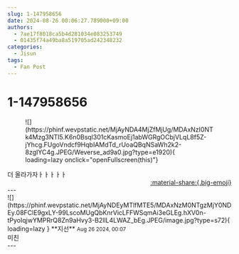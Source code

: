 ```yaml
---
slug: 1-147958656
date: 2024-08-26 00:06:27.789000+09:00
authors:
  - 7ae17f8018ca5b4d281034e083253749
  - 01435f74a49ba8a519705ad242348232
categories:
  - Jisun
tags:
  - Fan Post
---
```


# 1-147958656

<div class="post-container" markdown="1">
<div class="content-container md-sidebar__scrollwrap" markdown="1">


<figure markdown="1">
![](https://phinf.wevpstatic.net/MjAyNDA4MjZfMjUg/MDAxNzI0NTk4Mzg3NTI5.K6n0Bsql301cKasmoEj1abWGRgOCbjVLqL8f5Z-jYhcg.FUgoVndcf9HqbIAMdTd_rUoaQBqNSaWh2k2-8zgIYC4g.JPEG/Weverse_ad9a0.jpg?type=e1920){ loading=lazy onclick="openFullscreen(this)"}
</figure>
더 올라가자ㅏㅏㅏㅏㅏ<br>

</div>
</div>

<div style="text-align: right;" markdown="1">
<a href="https://weverse.io/fromis9/fanpost/1-147958656" style="text-align: right;">:material-share:{.big-emoji}</a>
</div>
---

<div class="comments-container md-sidebar__scrollwrap" markdown="1">
<div class="comment" markdown="1">
<div class='id-container' markdown="1">
![](https://phinf.wevpstatic.net/MjAyNDEyMTlfMTE5/MDAxNzM0NTgzMjY0NDEy.08FClE9gxLY-99LscoMUgQbKnrVicLFFWSqmAi3eGLEg.hXV0n-tPyoIqjwYMPRrQ8Zn9aHvy3-B2llL4LWAZ_bEg.JPEG/image.jpg?type=s72){ loading=lazy }
**<span class="artist">지선</span>** <small>Aug 26 2024, 00:07</small><br>
</div>
<div class='comment-body' markdown="1">
미친
</div>
</div>
</div>
---
